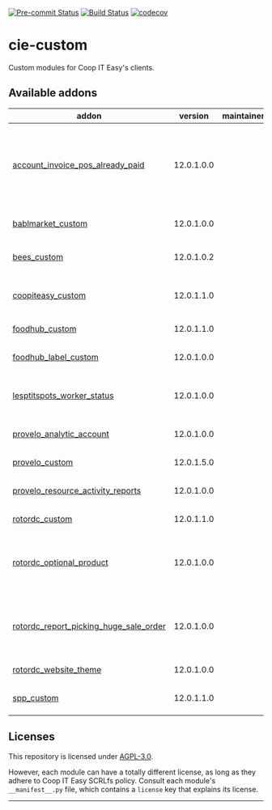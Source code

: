 
<!-- /!\ Non OCA Context : Set here the badge of your runbot / runboat instance. -->
[![Pre-commit Status](https://github.com/coopiteasy/cie-custom/actions/workflows/pre-commit.yml/badge.svg?branch=12.0)](https://github.com/coopiteasy/cie-custom/actions/workflows/pre-commit.yml?query=branch%3A12.0)
[![Build Status](https://github.com/coopiteasy/cie-custom/actions/workflows/test.yml/badge.svg?branch=12.0)](https://github.com/coopiteasy/cie-custom/actions/workflows/test.yml?query=branch%3A12.0)
[![codecov](https://codecov.io/gh/coopiteasy/cie-custom/branch/12.0/graph/badge.svg)](https://codecov.io/gh/coopiteasy/cie-custom)
<!-- /!\ Non OCA Context : Set here the badge of your translation instance. -->

<!-- /!\ do not modify above this line -->

# cie-custom

Custom modules for Coop IT Easy's clients.

<!-- /!\ do not modify below this line -->

<!-- prettier-ignore-start -->

[//]: # (addons)

Available addons
----------------
addon | version | maintainers | summary
--- | --- | --- | ---
[account_invoice_pos_already_paid](account_invoice_pos_already_paid/) | 12.0.1.0.0 |  | Remove sentence about payment communication from invoice based on the account journal
[bablmarket_custom](bablmarket_custom/) | 12.0.1.0.0 |  | Specifics customizations for Bablmarket
[bees_custom](bees_custom/) | 12.0.1.0.2 |  | Specifics customizations for BEES coop.
[coopiteasy_custom](coopiteasy_custom/) | 12.0.1.1.0 |  | Specific customizations for Coop IT Easy
[foodhub_custom](foodhub_custom/) | 12.0.1.1.0 |  | Foodhub customizations
[foodhub_label_custom](foodhub_label_custom/) | 12.0.1.0.0 |  | Additional fields for product labels
[lesptitspots_worker_status](lesptitspots_worker_status/) | 12.0.1.0.0 |  | Worker status management specific to Les P'tit Pots.
[provelo_analytic_account](provelo_analytic_account/) | 12.0.1.0.0 |  | Match BOB analytical accounts.
[provelo_custom](provelo_custom/) | 12.0.1.5.0 |  | Pro Velo customizations
[provelo_resource_activity_reports](provelo_resource_activity_reports/) | 12.0.1.0.0 |  | Reports for resource activities
[rotordc_custom](rotordc_custom/) | 12.0.1.1.0 |  | Customization for RotorDC
[rotordc_optional_product](rotordc_optional_product/) | 12.0.1.0.0 |  | Custom modifications regarding RotorDC's use of optional products.
[rotordc_report_picking_huge_sale_order](rotordc_report_picking_huge_sale_order/) | 12.0.1.0.0 |  | At the bottom of the Picking Operations report, display the sale order in huge text.
[rotordc_website_theme](rotordc_website_theme/) | 12.0.1.0.0 |  | Website theme for RotorDC.
[spp_custom](spp_custom/) | 12.0.1.1.0 |  | Specifics customizations for SPP

[//]: # (end addons)

<!-- prettier-ignore-end -->

## Licenses

This repository is licensed under [AGPL-3.0](LICENSE).

However, each module can have a totally different license, as long as they adhere to Coop IT Easy SCRLfs
policy. Consult each module's `__manifest__.py` file, which contains a `license` key
that explains its license.

----
<!-- /!\ Non OCA Context : Set here the full description of your organization. -->
